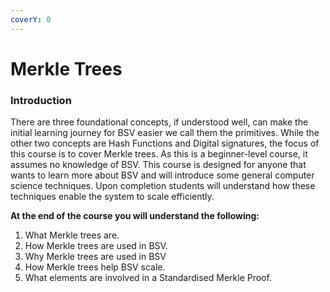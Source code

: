 ```yaml
---
coverY: 0
---
```


# Merkle Trees

### Introduction

There are three foundational concepts, if understood well, can make the initial learning journey for BSV easier we call them the  primitives. While the other two concepts are Hash Functions and Digital signatures, the focus of this course is to cover Merkle trees. As this is a beginner-level course, it assumes no knowledge of BSV. This course is designed for anyone that wants to learn more about BSV and will introduce some general computer science techniques. Upon completion students will understand how these techniques enable the system to scale efficiently.

**At the end of the course you will understand the following:**

1. What Merkle trees are.
2. How Merkle trees are used in BSV.
3. Why Merkle trees are used in BSV
4. How Merkle trees help BSV scale.
5. What elements are involved in a Standardised Merkle Proof.
